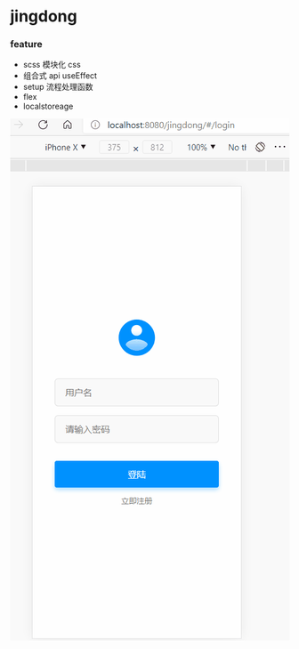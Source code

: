 # jingdong

### feature
* scss 模块化 css
* 组合式 api useEffect
* setup 流程处理函数
* flex
* localstoreage

![image](./takeout.gif)